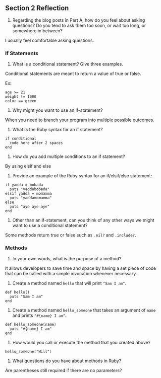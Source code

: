 ## Section 2 Reflection

1. Regarding the blog posts in Part A, how do you feel about asking questions? Do you tend to ask them too soon, or wait too long, or somewhere in between?

I usually feel comfortable asking questions.

### If Statements

1. What is a conditional statement? Give three examples.

Conditional statements are meant to return a value of true or false.

Ex:
```
age >= 21
weight != 1000
color == green
```

1. Why might you want to use an if-statement?

When you need to branch your program into multiple possible outcomes.

1. What is the Ruby syntax for an if statement?

```
if conditional
  code here after 2 spaces
end
```

1. How do you add multiple conditions to an if statement?

By using elsif and else

1. Provide an example of the Ruby syntax for an if/elsif/else statement:

```
if yadda = bobada
  puts "yaddabobada"
elsif yadda = momamma
  puts "yaddamomamma"
else
  puts "aye aye aye"
end
```

1. Other than an if-statement, can you think of any other ways we might want to use a conditional statement?

Some methods return true or false such as `.nil?` and `.include?`.

### Methods

1. In your own words, what is the purpose of a method?

It allows developers to save time and space by having a set piece of code that can be called with a simple invocation whenever necessary.

1. Create a method named `hello` that will print `"Sam I am"`.

```
def hello()
  puts "Sam I am"
end
```

1. Create a method named `hello_someone` that takes an argument of `name` and prints `"#{name} I am"`.

```
def hello_someone(name)
  puts "#{name} I am"
end
```


1. How would you call or execute the method that you created above?

`hello_someone("Will")`

1. What questions do you have about methods in Ruby?

Are parentheses still required if there are no parameters?
